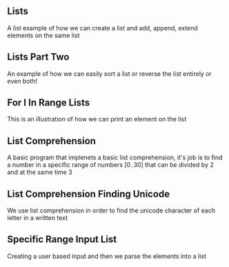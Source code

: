 Lists
----

A list example of how we can create a list and add, append, extend elements on the same list

Lists Part Two
----

An example of how we can easily sort a list or reverse the list entirely or even both!

For I In Range Lists
---

This is an illustration of how we can print an element on the list


List Comprehension
---

A basic program that implenets a basic list comprehension, it's job is to find a number in a specific range of numbers [0..30] that can be divided by 2 and at the same time 3

List Comprehension Finding Unicode
---

We use list comprehension in order to find the unicode character of each letter in a written text


Specific Range Input List
---

Creating a user based input and then we parse the elements into a list
